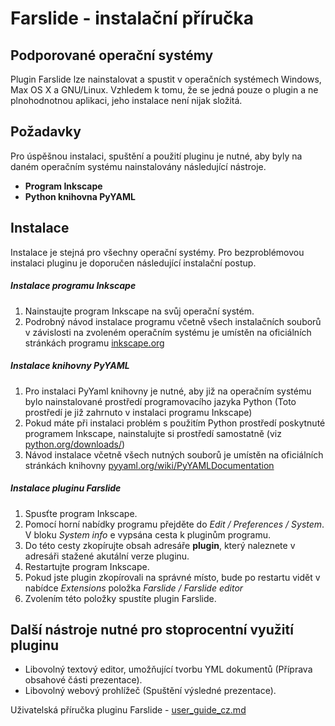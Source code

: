 Farslide - instalační příručka
===
Podporované operační systémy
---
Plugin Farslide lze nainstalovat a spustit v operačních systémech Windows, Max OS X a GNU/Linux. Vzhledem k tomu, že se jedná pouze o plugin a ne plnohodnotnou aplikaci, jeho instalace není nijak složitá. 

Požadavky
---
Pro úspěšnou instalaci, spuštění a použití pluginu je nutné, aby byly na daném operačním systému nainstalovány následující nástroje.

- **Program Inkscape**
- **Python knihovna PyYAML**

Instalace
---
Instalace je stejná pro všechny operační systémy. Pro bezproblémovou instalaci pluginu je doporučen následující instalační postup.

##### Instalace programu Inkscape
1. Nainstaujte program Inkscape na svůj operační systém.
2. Podrobný návod instalace programu včetně všech instalačních souborů v závislosti na zvoleném operačním systému je umístěn na oficiálních stránkách  programu [inkscape.org](https://inkscape.org)
##### Instalace knihovny PyYAML
1. Pro instalaci PyYaml knihovny je nutné, aby již na operačním systému bylo nainstalované prostředí programovacího jazyka Python (Toto prostředí je již zahrnuto v instalaci programu Inkscape)
2. Pokud máte při instalaci problém s použitím Python prostředí poskytnuté programem Inkscape, nainstalujte si prostředí samostatně (viz [python.org/downloads/](https://www.python.org/downloads/))
3. Návod instalace včetně všech nutných souborů je umístěn na oficiálních stránkách knihovny [pyyaml.org/wiki/PyYAMLDocumentation](http://pyyaml.org/wiki/PyYAMLDocumentation)
##### Instalace pluginu Farslide
1. Spusťte program Inkscape.
2. Pomocí horní nabídky programu přejděte do _Edit / Preferences / System_. V bloku _System info_ e vypsána cesta k pluginům programu. 
3. Do této cesty zkopírujte obsah adresáře **plugin**, který naleznete v adresáři stažené akutální verze pluginu.
4. Restartujte program Inkscape.
5. Pokud jste plugin zkopírovali na správné místo, bude po restartu vidět v nabídce _Extensions_ položka _Farslide / Farslide editor_
6. Zvolením této položky spustíte plugin Farslide.

Další nástroje nutné pro stoprocentní využití pluginu
---

- Libovolný textový editor, umožňující tvorbu YML dokumentů (Příprava obsahové části prezentace).
- Libovolný webový prohlížeč (Spuštění výsledné prezentace).


Uživatelská příručka pluginu Farslide - [user_guide_cz.md](user_guide_cz.md)